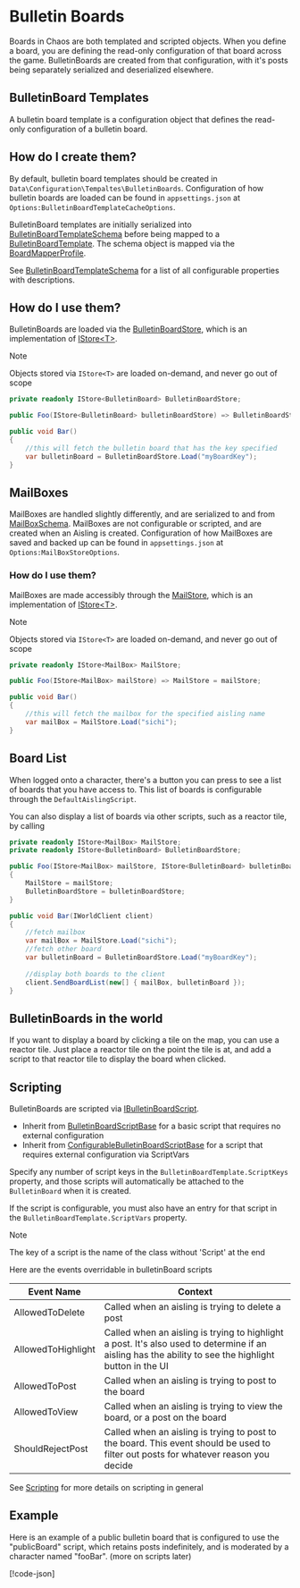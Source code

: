 # Bulletin Boards

Boards in Chaos are both templated and scripted objects. When you define a board, you are defining the read-only
configuration of that board across the game. BulletinBoards are created from that configuration, with it's posts being
separately serialized and deserialized elsewhere.

## BulletinBoard Templates

A bulletin board template is a configuration object that defines the read-only configuration of a bulletin board.

## How do I create them?

By default, bulletin board templates should be created in `Data\Configuration\Tempaltes\BulletinBoards`. Configuration
of how bulletin boards are loaded can be found in `appsettings.json` at `Options:BulletinBoardTemplateCacheOptions`.

BulletinBoard templates are initially serialized
into [BulletinBoardTemplateSchema](<xref:Chaos.Schemas.Templates.BulletinBoardTemplateSchema>) before being mapped to
a [BulletinBoardTemplate](<xref:Chaos.Models.Templates.BulletinBoardTemplate>). The schema object is mapped via
the [BoardMapperProfile](<xref:Chaos.Services.MapperProfiles.BoardMapperProfile>).

See [BulletinBoardTemplateSchema](<xref:Chaos.Schemas.Templates.BulletinBoardTemplateSchema>) for a list of all
configurable properties with descriptions.

## How do I use them?

BulletinBoards are loaded via the [BulletinBoardStore](<xref:Chaos.Services.Storage.BulletinBoardStore>),
which is an implementation of [IStore\<T\>](<xref:Chaos.Storage.Abstraction.IStore`1>).

> [!NOTE]
> Objects stored via `IStore<T>` are loaded on-demand, and never go out of scope

```cs
private readonly IStore<BulletinBoard> BulletinBoardStore;

public Foo(IStore<BulletinBoard> bulletinBoardStore) => BulletinBoardStore = bulletinBoardStore;

public void Bar()
{
    //this will fetch the bulletin board that has the key specified
    var bulletinBoard = BulletinBoardStore.Load("myBoardKey");
}
```

## MailBoxes

MailBoxes are handled slightly differently, and are serialized to and
from [MailBoxSchema](<xref:Chaos.Schemas.Boards.MailBoxSchema>). MailBoxes are not configurable or scripted, and are
created when an Aisling is created. Configuration of how MailBoxes are saved and backed up can be found
in `appsettings.json` at `Options:MailBoxStoreOptions`.

### How do I use them?

MailBoxes are made accessibly through the [MailStore](<xref:Chaos.Services.Storage.MailStore>), which is an
implementation of [IStore\<T\>](<xref:Chaos.Storage.Abstraction.IStore`1>).

> [!NOTE]
> Objects stored via `IStore<T>` are loaded on-demand, and never go out of scope

```cs
private readonly IStore<MailBox> MailStore;

public Foo(IStore<MailBox> mailStore) => MailStore = mailStore;

public void Bar()
{
    //this will fetch the mailbox for the specified aisling name
    var mailBox = MailStore.Load("sichi");
}
```

## Board List

When logged onto a character, there's a button you can press to see a list of boards that you have access to. This list
of boards is configurable through the `DefaultAislingScript`.

You can also display a list of boards via other scripts, such as a reactor tile, by calling

```cs
private readonly IStore<MailBox> MailStore;
private readonly IStore<BulletinBoard> BulletinBoardStore;

public Foo(IStore<MailBox> mailStore, IStore<BulletinBoard> bulletinBoardStore)
{
    MailStore = mailStore;
    BulletinBoardStore = bulletinBoardStore;
}

public void Bar(IWorldClient client)
{
    //fetch mailbox
    var mailBox = MailStore.Load("sichi");
    //fetch other board
    var bulletinBoard = BulletinBoardStore.Load("myBoardKey");
    
    //display both boards to the client
    client.SendBoardList(new[] { mailBox, bulletinBoard });
}
```

## BulletinBoards in the world

If you want to display a board by clicking a tile on the map, you can use a reactor tile. Just place a reactor tile on
the point the tile is at, and add a script to that reactor tile to display the board when clicked.

## Scripting

BulletinBoards are scripted
via [IBulletinBoardScript](<xref:Chaos.Scripting.BulletinBoardScripts.Abstractions.IBulletinBoardScript>).

- Inherit
  from [BulletinBoardScriptBase](<xref:Chaos.Scripting.BulletinBoardScripts.Abstractions.BulletinBoardScriptBase>) for a
  basic script that requires no external configuration
- Inherit
  from [ConfigurableBulletinBoardScriptBase](<xref:Chaos.Scripting.BulletinBoardScripts.Abstractions.ConfigurableBulletinBoardScriptBase>)
  for a script that requires external configuration via ScriptVars

Specify any number of script keys in the `BulletinBoardTemplate.ScriptKeys` property, and those scripts will
automatically be attached to the `BulletinBoard` when it is created.

If the script is configurable, you must also have an entry for that script in the `BulletinBoardTemplate.ScriptVars`
property.

> [!NOTE]
> The key of a script is the name of the class without 'Script' at the end

Here are the events overridable in bulletinBoard scripts

| Event Name         | Context                                                                                                                                               |
|--------------------|-------------------------------------------------------------------------------------------------------------------------------------------------------|
| AllowedToDelete    | Called when an aisling is trying to delete a post                                                                                                     |
| AllowedToHighlight | Called when an aisling is trying to highlight a post. It's also used to determine if an aisling has the ability to see the highlight button in the UI |
| AllowedToPost      | Called when an aisling is trying to post to the board                                                                                                 |
| AllowedToView      | Called when an aisling is trying to view the board, or a post on the board                                                                            |
| ShouldRejectPost   | Called when an aisling is trying to post to the board. This event should be used to filter out posts for whatever reason you decide                   |

See [Scripting](Scripting.md) for more details on scripting in general

## Example

Here is an example of a public bulletin board that is configured to use the "publicBoard" script, which retains posts
indefinitely, and is moderated by a character named "fooBar". (more on scripts later)

[!code-json[](../../Data/Configuration/Templates/BulletinBoards/public_test_board.json)]